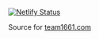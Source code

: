 [![Netlify Status](https://api.netlify.com/api/v1/badges/598aa8f0-a269-41c2-a28e-0e361e639eb9/deploy-status)](https://app.netlify.com/sites/team1661-site-new/deploys)

Source for [team1661.com](https://team1661.com)